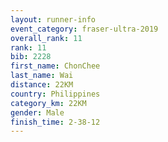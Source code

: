 ```yaml
---
layout: runner-info 
event_category: fraser-ultra-2019 
overall_rank: 11
rank: 11
bib: 2228
first_name: ChonChee
last_name: Wai
distance: 22KM
country: Philippines
category_km: 22KM
gender: Male
finish_time: 2-38-12
---
```

